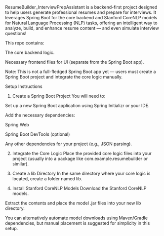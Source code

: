 ResumeBuilder_InterviewPrepAssistant is a backend-first project designed to help users generate professional resumes and prepare for interviews.
It leverages Spring Boot for the core backend and Stanford CoreNLP models for Natural Language Processing (NLP) tasks, offering an intelligent way to analyze, build, and enhance resume content — and even simulate interview questions!

This repo contains:

The core backend logic.

Necessary frontend files for UI (separate from the Spring Boot app).

Note: This is not a full-fledged Spring Boot app yet — users must create a Spring Boot project and integrate the core logic manually.

Setup Instructions
1. Create a Spring Boot Project
You will need to:

Set up a new Spring Boot application using Spring Initializr or your IDE.

Add the necessary dependencies:

Spring Web

Spring Boot DevTools (optional)


Any other dependencies for your project (e.g., JSON parsing).

2. Integrate the Core Logic
Place the provided core logic files into your project (usually into a package like com.example.resumebuilder or similar).

3. Create a lib Directory
In the same directory where your core logic is located, create a folder named lib.


4. Install Stanford CoreNLP Models
Download the Stanford CoreNLP models.

Extract the contents and place the model .jar files into your new lib directory.

You can alternatively automate model downloads using Maven/Gradle dependencies, but manual placement is suggested for simplicity in this setup.
